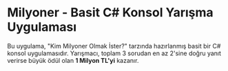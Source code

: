 # Milyoner - Basit C# Konsol Yarışma Uygulaması

Bu uygulama, "Kim Milyoner Olmak İster?" tarzında hazırlanmış basit bir C# konsol uygulamasıdır. Yarışmacı, toplam 3 sorudan en az 2'sine doğru yanıt verirse büyük ödül olan **1 Milyon TL'yi** kazanır.
